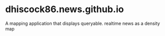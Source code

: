 # dhiscock86.news.github.io
A mapping application that displays queryable. realtime news as a density map
